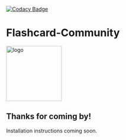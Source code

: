 [![Codacy Badge](https://api.codacy.com/project/badge/Grade/95260a54312140bf99814090ab89a940)](https://www.codacy.com/app/FlashCardCommunity/fc-com?utm_source=github.com&amp;utm_medium=referral&amp;utm_content=phoenixfeder/fc-com&amp;utm_campaign=Badge_Grade)

# Flashcard-Community

<img src="https://github.com/phoenixfeder/fc-com/blob/master/graphics/logo.png" alt="logo" height="150">

## Thanks for coming by!

Installation instructions coming soon.

